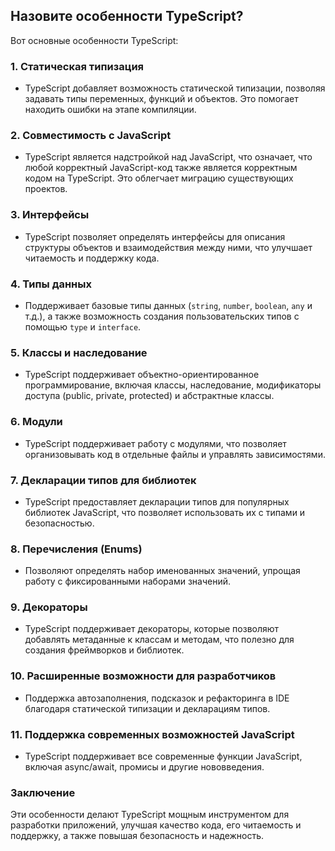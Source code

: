 ## Назовите особенности TypeScript?

Вот основные особенности TypeScript:

### 1. **Статическая типизация**
   - TypeScript добавляет возможность статической типизации, позволяя задавать типы переменных, функций и объектов. Это помогает находить ошибки на этапе компиляции.

### 2. **Совместимость с JavaScript**
   - TypeScript является надстройкой над JavaScript, что означает, что любой корректный JavaScript-код также является корректным кодом на TypeScript. Это облегчает миграцию существующих проектов.

### 3. **Интерфейсы**
   - TypeScript позволяет определять интерфейсы для описания структуры объектов и взаимодействия между ними, что улучшает читаемость и поддержку кода.

### 4. **Типы данных**
   - Поддерживает базовые типы данных (`string`, `number`, `boolean`, `any` и т.д.), а также возможность создания пользовательских типов с помощью `type` и `interface`.

### 5. **Классы и наследование**
   - TypeScript поддерживает объектно-ориентированное программирование, включая классы, наследование, модификаторы доступа (public, private, protected) и абстрактные классы.

### 6. **Модули**
   - TypeScript поддерживает работу с модулями, что позволяет организовывать код в отдельные файлы и управлять зависимостями.

### 7. **Декларации типов для библиотек**
   - TypeScript предоставляет декларации типов для популярных библиотек JavaScript, что позволяет использовать их с типами и безопасностью.

### 8. **Перечисления (Enums)**
   - Позволяют определять набор именованных значений, упрощая работу с фиксированными наборами значений.

### 9. **Декораторы**
   - TypeScript поддерживает декораторы, которые позволяют добавлять метаданные к классам и методам, что полезно для создания фреймворков и библиотек.

### 10. **Расширенные возможности для разработчиков**
   - Поддержка автозаполнения, подсказок и рефакторинга в IDE благодаря статической типизации и декларациям типов.

### 11. **Поддержка современных возможностей JavaScript**
   - TypeScript поддерживает все современные функции JavaScript, включая async/await, промисы и другие нововведения.

### Заключение
Эти особенности делают TypeScript мощным инструментом для разработки приложений, улучшая качество кода, его читаемость и поддержку, а также повышая безопасность и надежность.